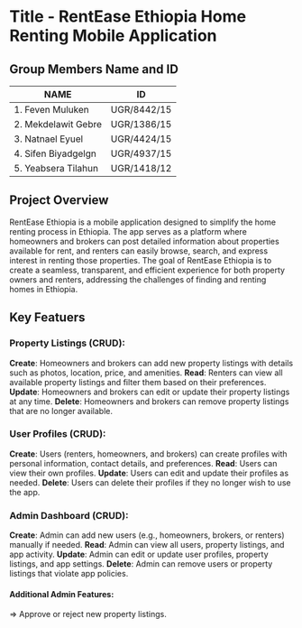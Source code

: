 # Title - RentEase Ethiopia Home Renting Mobile Application
## Group Members Name and ID
| NAME                  | ID            |
| ----------------------| ------------- |
| 1. Feven Muluken      | UGR/8442/15   |
| 2. Mekdelawit Gebre   | UGR/1386/15   |
| 3. Natnael Eyuel      | UGR/4424/15   |
| 4. Sifen Biyadgelgn   | UGR/4937/15   |
| 5. Yeabsera Tilahun   | UGR/1418/12   |


## Project Overview
RentEase Ethiopia is a mobile application designed to simplify the home renting process in Ethiopia. The app serves as a platform where homeowners and brokers can post detailed information about properties available for rent, and renters can easily browse, search, and express interest in renting those properties. The goal of RentEase Ethiopia is to create a seamless, transparent, and efficient experience for both property owners and renters, addressing the challenges of finding and renting homes in Ethiopia.

## Key Featuers 
### Property Listings (CRUD):

**Create**: Homeowners and brokers can add new property listings with details such as photos, location, price, and amenities.
**Read**: Renters can view all available property listings and filter them based on their preferences.
**Update**: Homeowners and brokers can edit or update their property listings at any time.
**Delete**: Homeowners and brokers can remove property listings that are no longer available.

### User Profiles (CRUD):

**Create**: Users (renters, homeowners, and brokers) can create profiles with personal information, contact details, and preferences.
**Read**: Users can view their own profiles.
**Update**: Users can edit and update their profiles as needed.
**Delete**: Users can delete their profiles if they no longer wish to use the app.

### Admin Dashboard (CRUD):

**Create**: Admin can add new users (e.g., homeowners, brokers, or renters) manually if needed.
**Read**: Admin can view all users, property listings, and app activity.
**Update**: Admin can edit or update user profiles, property listings, and app settings.
**Delete**: Admin can remove users or property listings that violate app policies.

#### Additional Admin Features:
=> Approve or reject new property listings.
